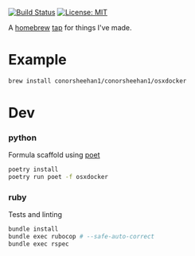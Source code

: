 [![Build Status](https://github.com/ConorSheehan1/homebrew-ConorSheehan1/workflows/ci/badge.svg)](https://github.com/ConorSheehan1/homebrew-ConorSheehan1/actions/)
[![License: MIT](https://img.shields.io/badge/License-MIT-yellow.svg)](https://opensource.org/licenses/MIT)

A [homebrew](https://docs.brew.sh/) [tap](https://docs.brew.sh/How-to-Create-and-Maintain-a-Tap) for things I've made.

# Example
```bash
brew install conorsheehan1/conorsheehan1/osxdocker
```

# Dev
### python
Formula scaffold using [poet](https://github.com/tdsmith/homebrew-pypi-poet)
```bash
poetry install
poetry run poet -f osxdocker
```

### ruby
Tests and linting
```bash
bundle install
bundle exec rubocop # --safe-auto-correct
bundle exec rspec
```

